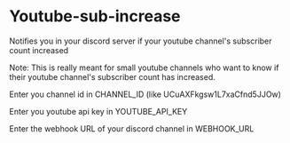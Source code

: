 # Youtube-sub-increase
Notifies you in your discord server if your youtube channel's subscriber count increased 

Note: This is really meant for small youtube channels who want to know if their youtube channel's subscriber count has increased.



Enter you channel id in CHANNEL_ID (like UCuAXFkgsw1L7xaCfnd5JJOw)

Enter you youtube api key in YOUTUBE_API_KEY 

Enter the webhook URL of your discord channel in WEBHOOK_URL

